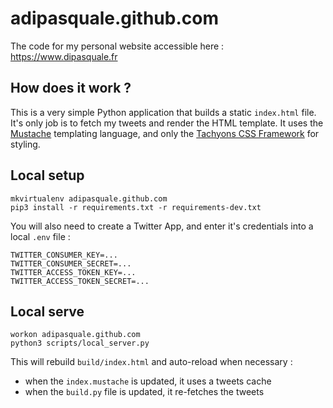 # adipasquale.github.com

The code for my personal website accessible here : https://www.dipasquale.fr

## How does it work ?

This is a very simple Python application that builds a static `index.html` file. It's only job is to fetch my tweets and render the HTML template. It uses the [Mustache](https://mustache.github.io/) templating language, and only the [Tachyons CSS Framework](http://tachyons.io/) for styling.


## Local setup

```
mkvirtualenv adipasquale.github.com
pip3 install -r requirements.txt -r requirements-dev.txt
```

You will also need to create a Twitter App, and enter it's credentials into a local `.env` file :

```
TWITTER_CONSUMER_KEY=...
TWITTER_CONSUMER_SECRET=...
TWITTER_ACCESS_TOKEN_KEY=...
TWITTER_ACCESS_TOKEN_SECRET=...
```

## Local serve

```
workon adipasquale.github.com
python3 scripts/local_server.py
```

This will rebuild `build/index.html` and auto-reload when necessary :

- when the `index.mustache` is updated, it uses a tweets cache
- when the `build.py` file is updated, it re-fetches the tweets

